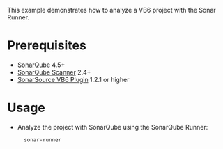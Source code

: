 This example demonstrates how to analyze a VB6 project with the Sonar Runner.

Prerequisites
=============
* [SonarQube](http://www.sonarsource.org/downloads/) 4.5+
* [SonarQube Scanner](http://docs.sonarqube.org/display/SONAR/Analyzing+with+SonarQube+Scanner) 2.4+
* [SonarSource VB6 Plugin](http://www.sonarsource.com/products/plugins/languages/visual-basic-6/) 1.2.1 or higher

Usage
=====
* Analyze the project with SonarQube using the SonarQube Runner:

        sonar-runner
